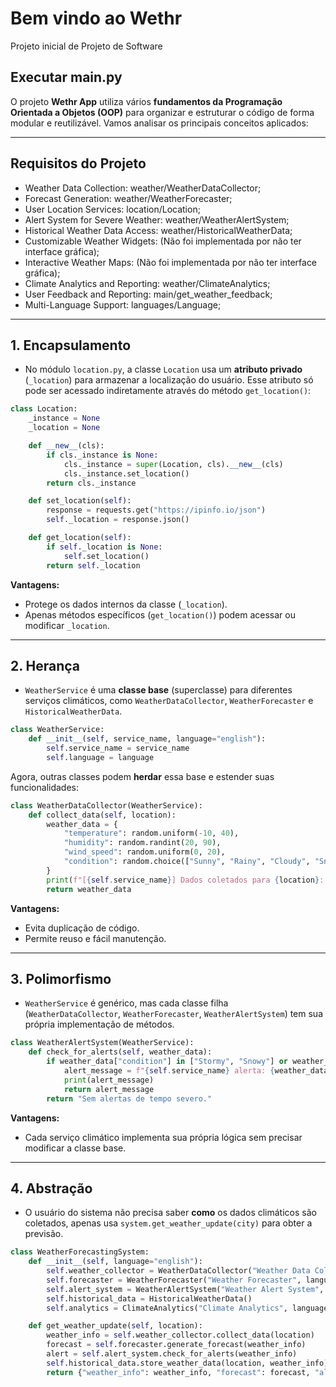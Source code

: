 # Bem vindo ao Wethr
 Projeto inicial de Projeto de Software

## Executar main.py

O projeto **Wethr App** utiliza vários **fundamentos da Programação Orientada a Objetos (OOP)** para organizar e estruturar o código de forma modular e reutilizável. Vamos analisar os principais conceitos aplicados:

---

## Requisitos do Projeto
- Weather Data Collection: weather/WeatherDataCollector;
- Forecast Generation: weather/WeatherForecaster;
- User Location Services: location/Location;
- Alert System for Severe Weather: weather/WeatherAlertSystem;
- Historical Weather Data Access: weather/HistoricalWeatherData;
- Customizable Weather Widgets: (Não foi implementada por não ter interface gráfica);
- Interactive Weather Maps: (Não foi implementada por não ter interface gráfica);
- Climate Analytics and Reporting: weather/ClimateAnalytics;
- User Feedback and Reporting: main/get_weather_feedback;
- Multi-Language Support: languages/Language;
  
---

## **1. Encapsulamento**

- No módulo `location.py`, a classe `Location` usa um **atributo privado** (`_location`) para armazenar a localização do usuário. Esse atributo só pode ser acessado indiretamente através do método `get_location()`:

```python
class Location:
    _instance = None
    _location = None

    def __new__(cls):
        if cls._instance is None:
            cls._instance = super(Location, cls).__new__(cls)
            cls._instance.set_location()
        return cls._instance

    def set_location(self):
        response = requests.get("https://ipinfo.io/json")
        self._location = response.json()

    def get_location(self):
        if self._location is None:
            self.set_location()
        return self._location
```

**Vantagens:**  
- Protege os dados internos da classe (`_location`).
- Apenas métodos específicos (`get_location()`) podem acessar ou modificar `_location`.

---

## **2. Herança**

- `WeatherService` é uma **classe base** (superclasse) para diferentes serviços climáticos, como `WeatherDataCollector`, `WeatherForecaster` e `HistoricalWeatherData`.

```python
class WeatherService:
    def __init__(self, service_name, language="english"):
        self.service_name = service_name
        self.language = language
```

Agora, outras classes podem **herdar** essa base e estender suas funcionalidades:

```python
class WeatherDataCollector(WeatherService):
    def collect_data(self, location):
        weather_data = {
            "temperature": random.uniform(-10, 40),
            "humidity": random.randint(20, 90),
            "wind_speed": random.uniform(0, 20),
            "condition": random.choice(["Sunny", "Rainy", "Cloudy", "Snowy", "Windy"])
        }
        print(f"[{self.service_name}] Dados coletados para {location}: {weather_data}\n")
        return weather_data
```

**Vantagens:**  
- Evita duplicação de código.
- Permite reuso e fácil manutenção.

---

## **3. Polimorfismo**

- `WeatherService` é genérico, mas cada classe filha (`WeatherDataCollector`, `WeatherForecaster`, `WeatherAlertSystem`) tem sua própria implementação de métodos.

```python
class WeatherAlertSystem(WeatherService):
    def check_for_alerts(self, weather_data):
        if weather_data["condition"] in ["Stormy", "Snowy"] or weather_data["wind_speed"] > 15:
            alert_message = f"{self.service_name} alerta: {weather_data['condition']}!"
            print(alert_message)
            return alert_message
        return "Sem alertas de tempo severo."
```
**Vantagens:**  
- Cada serviço climático implementa sua própria lógica sem precisar modificar a classe base.

---

## **4. Abstração**

- O usuário do sistema não precisa saber **como** os dados climáticos são coletados, apenas usa `system.get_weather_update(city)` para obter a previsão.

```python
class WeatherForecastingSystem:
    def __init__(self, language="english"):
        self.weather_collector = WeatherDataCollector("Weather Data Collector", language)
        self.forecaster = WeatherForecaster("Weather Forecaster", language)
        self.alert_system = WeatherAlertSystem("Weather Alert System", language)
        self.historical_data = HistoricalWeatherData()
        self.analytics = ClimateAnalytics("Climate Analytics", language)

    def get_weather_update(self, location):
        weather_info = self.weather_collector.collect_data(location)
        forecast = self.forecaster.generate_forecast(weather_info)
        alert = self.alert_system.check_for_alerts(weather_info)
        self.historical_data.store_weather_data(location, weather_info)
        return {"weather_info": weather_info, "forecast": forecast, "alert": alert}
```
